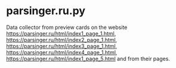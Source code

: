 # parsinger.ru.py

Data collector from preview cards on the website https://parsinger.ru/html/index1_page_1.html, https://parsinger.ru/html/index2_page_1.html, https://parsinger.ru/html/index3_page_1.html, https://parsinger.ru/html/index4_page_1.html, https://parsinger.ru/html/index1_page_5.html and from their pages.
